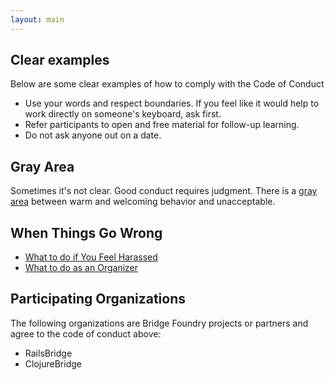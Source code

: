 ```yaml
---
layout: main
---
```


## Clear examples
Below are some clear examples of how to comply with the Code of Conduct
* Use your words and respect boundaries. If you feel like it would help to work directly on someone's keyboard, ask first. 
* Refer participants to open and free material for follow-up learning.   
* Do not ask anyone out on a date. 

## Gray Area
Sometimes it's not clear.  Good conduct requires judgment. There is a [gray area](gray-area.html) between warm and welcoming behavior and unacceptable.

## When Things Go Wrong

* [What to do if You Feel Harassed](participant-response.html)
* [What to do as an Organizer](organizer-response.html)


## Participating Organizations

The following organizations are Bridge Foundry projects or partners and agree to the code of conduct above:

* RailsBridge
* ClojureBridge
